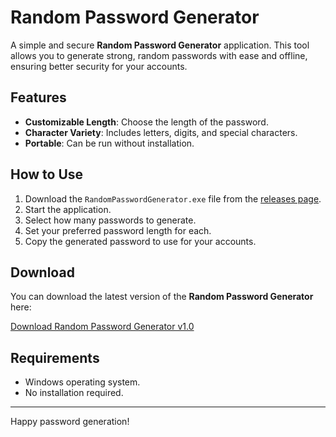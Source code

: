 # Random Password Generator

A simple and secure **Random Password Generator** application. This tool allows you to generate strong, random passwords with ease and offline, ensuring better security for your accounts.

## Features

- **Customizable Length**: Choose the length of the password.
- **Character Variety**: Includes letters, digits, and special characters.
- **Portable**: Can be run without installation.

## How to Use

1. Download the `RandomPasswordGenerator.exe` file from the [releases page](https://github.com/Filip-Peev/Random-Password-Generator/releases/).
2. Start the application.
3. Select how many passwords to generate.
4. Set your preferred password length for each.
5. Copy the generated password to use for your accounts.

## Download

You can download the latest version of the **Random Password Generator** here:

[Download Random Password Generator v1.0](https://github.com/Filip-Peev/Random-Password-Generator/releases/download/v1.0/RandomPasswordGenerator.exe)

## Requirements

- Windows operating system.
- No installation required.

---

Happy password generation!
